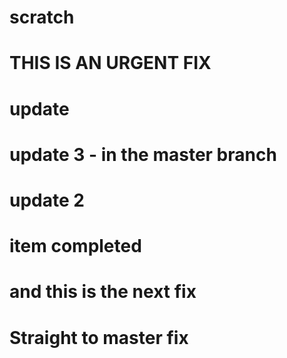 # scratch
# THIS IS AN URGENT FIX
# update
# update 3 - in the master branch
# update 2
# item completed
# and this is the next fix
# Straight to master fix
